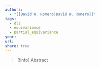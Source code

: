```yaml
---
authors:
  - "[[David W. Romero|David W. Romero]]"
tags:
  - dl2
  - equivariance
  - partial_equivariance
year: 
url: 
share: true
---
```

> [!info] Abstract

